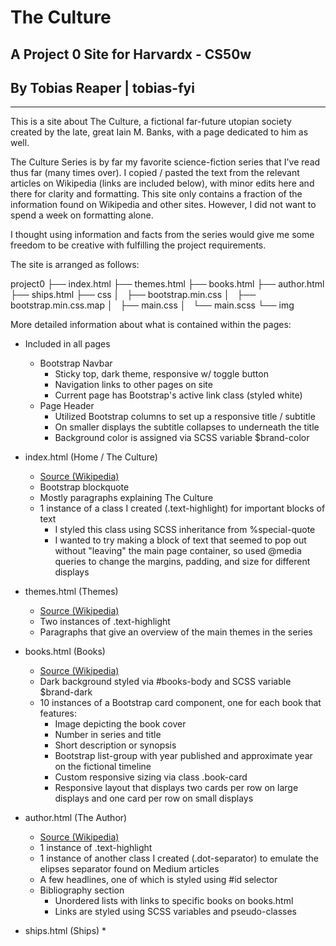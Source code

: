 # The Culture

## A Project 0 Site for Harvardx - CS50w

## By Tobias Reaper | tobias-fyi

----

This is a site about The Culture, a fictional far-future utopian society created by the late, great Iain M. Banks, with a page dedicated to him as well. 

The Culture Series is by far my favorite science-fiction series that I've read thus far (many times over). I copied / pasted the text from the relevant articles on Wikipedia (links are included below), with minor edits here and there for clarity and formatting. This site only contains a fraction of the information found on Wikipedia and other sites. However, I did not want to spend a week on formatting alone.

I thought using information and facts from the series would give me some freedom to be creative with fulfilling the project requirements. 

The site is arranged as follows:

project0
├── index.html
├── themes.html
├── books.html
├── author.html
├── ships.html
├── css
│   ├── bootstrap.min.css
│   ├── bootstrap.min.css.map
│   ├── main.css
│   └── main.scss
└── img

More detailed information about what is contained within the pages:

* Included in all pages
  * Bootstrap Navbar
    * Sticky top, dark theme, responsive w/ toggle button
    * Navigation links to other pages on site
    * Current page has Bootstrap's active link class (styled white)
  * Page Header
    * Utilized Bootstrap columns to set up a responsive title / subtitle
    * On smaller displays the subtitle collapses to underneath the title
    * Background color is assigned via SCSS variable $brand-color

* index.html (Home / The Culture)
  * [Source (Wikipedia)](https://en.wikipedia.org/wiki/The_Culture)
  * Bootstrap blockquote
  * Mostly paragraphs explaining The Culture
  * 1 instance of a class I created (.text-highlight) for important blocks of text
    * I styled this class using SCSS inheritance from %special-quote
    * I wanted to try making a block of text that seemed to pop out without "leaving" the main page container, so used @media queries to change the margins, padding, and size for different displays

* themes.html (Themes)
  * [Source (Wikipedia)](https://en.wikipedia.org/wiki/The_Culture_(series))
  * Two instances of .text-highlight
  * Paragraphs that give an overview of the main themes in the series

* books.html (Books)
  * [Source (Wikipedia)](https://en.wikipedia.org/wiki/The_Culture_(series))
  * Dark background styled via #books-body and SCSS variable $brand-dark
  * 10 instances of a Bootstrap card component, one for each book that features:
    * Image depicting the book cover
    * Number in series and title
    * Short description or synopsis
    * Bootstrap list-group with year published and approximate year on the fictional timeline
    * Custom responsive sizing via class .book-card 
    * Responsive layout that displays two cards per row on large displays and one card per row on small displays

* author.html (The Author)
  * [Source (Wikipedia)](https://en.wikipedia.org/wiki/Iain_Banks)
  * 1 instance of .text-highlight
  * 1 instance of another class I created (.dot-separator) to emulate the elipses separator found on Medium articles
  * A few headlines, one of which is styled using #id selector
  * Bibliography section
    * Unordered lists with links to specific books on books.html
    * Links are styled using SCSS variables and pseudo-classes

* ships.html (Ships)
  * 
